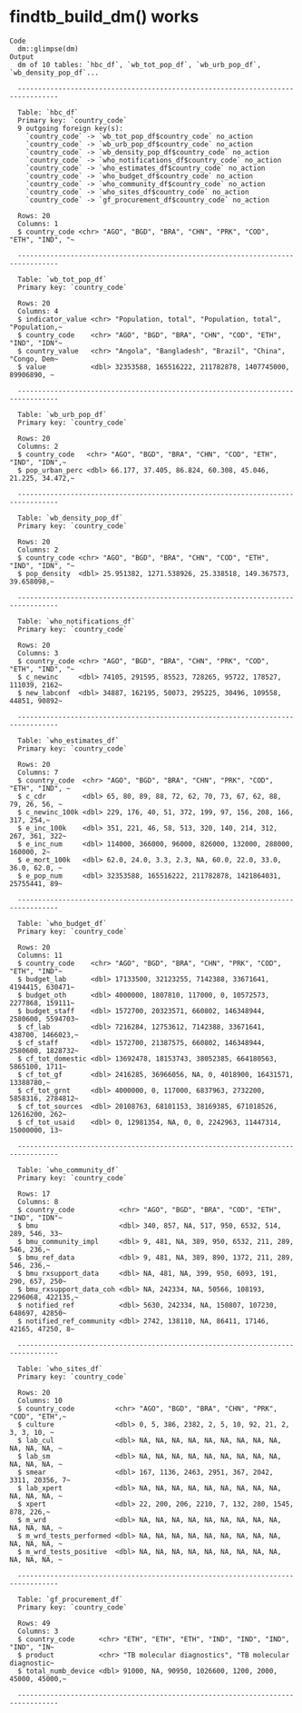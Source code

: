 # findtb_build_dm() works

    Code
      dm::glimpse(dm)
    Output
      dm of 10 tables: `hbc_df`, `wb_tot_pop_df`, `wb_urb_pop_df`, `wb_density_pop_df`...
      
      --------------------------------------------------------------------------------
      
      Table: `hbc_df`
      Primary key: `country_code`
      9 outgoing foreign key(s):
        `country_code` -> `wb_tot_pop_df$country_code` no_action
        `country_code` -> `wb_urb_pop_df$country_code` no_action
        `country_code` -> `wb_density_pop_df$country_code` no_action
        `country_code` -> `who_notifications_df$country_code` no_action
        `country_code` -> `who_estimates_df$country_code` no_action
        `country_code` -> `who_budget_df$country_code` no_action
        `country_code` -> `who_community_df$country_code` no_action
        `country_code` -> `who_sites_df$country_code` no_action
        `country_code` -> `gf_procurement_df$country_code` no_action
      
      Rows: 20
      Columns: 1
      $ country_code <chr> "AGO", "BGD", "BRA", "CHN", "PRK", "COD", "ETH", "IND", "~
      
      --------------------------------------------------------------------------------
      
      Table: `wb_tot_pop_df`
      Primary key: `country_code`
      
      Rows: 20
      Columns: 4
      $ indicator_value <chr> "Population, total", "Population, total", "Population,~
      $ country_code    <chr> "AGO", "BGD", "BRA", "CHN", "COD", "ETH", "IND", "IDN"~
      $ country_value   <chr> "Angola", "Bangladesh", "Brazil", "China", "Congo, Dem~
      $ value           <dbl> 32353588, 165516222, 211782878, 1407745000, 89906890, ~
      
      --------------------------------------------------------------------------------
      
      Table: `wb_urb_pop_df`
      Primary key: `country_code`
      
      Rows: 20
      Columns: 2
      $ country_code   <chr> "AGO", "BGD", "BRA", "CHN", "COD", "ETH", "IND", "IDN",~
      $ pop_urban_perc <dbl> 66.177, 37.405, 86.824, 60.308, 45.046, 21.225, 34.472,~
      
      --------------------------------------------------------------------------------
      
      Table: `wb_density_pop_df`
      Primary key: `country_code`
      
      Rows: 20
      Columns: 2
      $ country_code <chr> "AGO", "BGD", "BRA", "CHN", "COD", "ETH", "IND", "IDN", "~
      $ pop_density  <dbl> 25.951382, 1271.538926, 25.338518, 149.367573, 39.658098,~
      
      --------------------------------------------------------------------------------
      
      Table: `who_notifications_df`
      Primary key: `country_code`
      
      Rows: 20
      Columns: 3
      $ country_code <chr> "AGO", "BGD", "BRA", "CHN", "PRK", "COD", "ETH", "IND", "~
      $ c_newinc     <dbl> 74105, 291595, 85523, 728265, 95722, 178527, 111039, 2162~
      $ new_labconf  <dbl> 34887, 162195, 50073, 295225, 30496, 109558, 44851, 90892~
      
      --------------------------------------------------------------------------------
      
      Table: `who_estimates_df`
      Primary key: `country_code`
      
      Rows: 20
      Columns: 7
      $ country_code  <chr> "AGO", "BGD", "BRA", "CHN", "PRK", "COD", "ETH", "IND", ~
      $ c_cdr         <dbl> 65, 80, 89, 88, 72, 62, 70, 73, 67, 62, 88, 79, 26, 56, ~
      $ c_newinc_100k <dbl> 229, 176, 40, 51, 372, 199, 97, 156, 208, 166, 317, 254,~
      $ e_inc_100k    <dbl> 351, 221, 46, 58, 513, 320, 140, 214, 312, 267, 361, 322~
      $ e_inc_num     <dbl> 114000, 366000, 96000, 826000, 132000, 288000, 160000, 2~
      $ e_mort_100k   <dbl> 62.0, 24.0, 3.3, 2.3, NA, 60.0, 22.0, 33.0, 36.0, 62.0, ~
      $ e_pop_num     <dbl> 32353588, 165516222, 211782878, 1421864031, 25755441, 89~
      
      --------------------------------------------------------------------------------
      
      Table: `who_budget_df`
      Primary key: `country_code`
      
      Rows: 20
      Columns: 11
      $ country_code    <chr> "AGO", "BGD", "BRA", "CHN", "PRK", "COD", "ETH", "IND"~
      $ budget_lab      <dbl> 17133500, 32123255, 7142388, 33671641, 4194415, 630471~
      $ budget_oth      <dbl> 4000000, 1807810, 117000, 0, 10572573, 2277868, 159111~
      $ budget_staff    <dbl> 1572700, 20323571, 660802, 146348944, 2580600, 5594703~
      $ cf_lab          <dbl> 7216284, 12753612, 7142388, 33671641, 438700, 1466023,~
      $ cf_staff        <dbl> 1572700, 21387575, 660802, 146348944, 2580600, 1828732~
      $ cf_tot_domestic <dbl> 13692478, 18153743, 38052385, 664180563, 5865100, 1711~
      $ cf_tot_gf       <dbl> 2416285, 36966056, NA, 0, 4018900, 16431571, 13388780,~
      $ cf_tot_grnt     <dbl> 4000000, 0, 117000, 6837963, 2732200, 5858316, 2784812~
      $ cf_tot_sources  <dbl> 20108763, 68101153, 38169385, 671018526, 12616200, 262~
      $ cf_tot_usaid    <dbl> 0, 12981354, NA, 0, 0, 2242963, 11447314, 15000000, 13~
      
      --------------------------------------------------------------------------------
      
      Table: `who_community_df`
      Primary key: `country_code`
      
      Rows: 17
      Columns: 8
      $ country_code           <chr> "AGO", "BGD", "BRA", "COD", "ETH", "IND", "IDN"~
      $ bmu                    <dbl> 340, 857, NA, 517, 950, 6532, 514, 289, 546, 33~
      $ bmu_community_impl     <dbl> 9, 481, NA, 389, 950, 6532, 211, 289, 546, 236,~
      $ bmu_ref_data           <dbl> 9, 481, NA, 389, 890, 1372, 211, 289, 546, 236,~
      $ bmu_rxsupport_data     <dbl> NA, 481, NA, 399, 950, 6093, 191, 290, 657, 250~
      $ bmu_rxsupport_data_coh <dbl> NA, 242334, NA, 50566, 108193, 2296068, 422135,~
      $ notified_ref           <dbl> 5630, 242334, NA, 150807, 107230, 648697, 42850~
      $ notified_ref_community <dbl> 2742, 138110, NA, 86411, 17146, 42165, 47250, 8~
      
      --------------------------------------------------------------------------------
      
      Table: `who_sites_df`
      Primary key: `country_code`
      
      Rows: 20
      Columns: 10
      $ country_code          <chr> "AGO", "BGD", "BRA", "CHN", "PRK", "COD", "ETH",~
      $ culture               <dbl> 0, 5, 386, 2382, 2, 5, 10, 92, 21, 2, 3, 3, 10, ~
      $ lab_cul               <dbl> NA, NA, NA, NA, NA, NA, NA, NA, NA, NA, NA, NA, ~
      $ lab_sm                <dbl> NA, NA, NA, NA, NA, NA, NA, NA, NA, NA, NA, NA, ~
      $ smear                 <dbl> 167, 1136, 2463, 2951, 367, 2042, 3311, 20356, 7~
      $ lab_xpert             <dbl> NA, NA, NA, NA, NA, NA, NA, NA, NA, NA, NA, NA, ~
      $ xpert                 <dbl> 22, 200, 206, 2210, 7, 132, 280, 1545, 878, 226,~
      $ m_wrd                 <dbl> NA, NA, NA, NA, NA, NA, NA, NA, NA, NA, NA, NA, ~
      $ m_wrd_tests_performed <dbl> NA, NA, NA, NA, NA, NA, NA, NA, NA, NA, NA, NA, ~
      $ m_wrd_tests_positive  <dbl> NA, NA, NA, NA, NA, NA, NA, NA, NA, NA, NA, NA, ~
      
      --------------------------------------------------------------------------------
      
      Table: `gf_procurement_df`
      Primary key: `country_code`
      
      Rows: 49
      Columns: 3
      $ country_code      <chr> "ETH", "ETH", "ETH", "IND", "IND", "IND", "IND", "IN~
      $ product           <chr> "TB molecular diagnostics", "TB molecular diagnostic~
      $ total_numb_device <dbl> 91000, NA, 90950, 1026600, 1200, 2000, 45000, 45000,~
      
      --------------------------------------------------------------------------------

